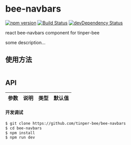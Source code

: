# bee-navbars
[![npm version](https://img.shields.io/npm/v/bee-navbars.svg)](https://www.npmjs.com/package/bee-navbars)
[![Build Status](https://img.shields.io/travis/tinper-bee/generator-tinper-bee/master.svg)](https://travis-ci.org/tinper-bee/bee-navbars)
[![devDependency Status](https://img.shields.io/david/dev/tinper-bee/bee-navbars.svg)](https://david-dm.org/tinper-bee/bee-navbars#info=devDependencies)


react bee-navbars component for tinper-bee

some description...

## 使用方法

```js

```



## API

|参数|说明|类型|默认值|
|:--|:---:|:--:|---:|

#### 开发调试

```sh
$ git clone https://github.com/tinper-bee/bee-navbars
$ cd bee-navbars
$ npm install
$ npm run dev
```
